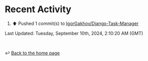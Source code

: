 # Recent Activity

<!--RECENT_ACTIVITY:start-->
1. ⬆️ Pushed 1 commit(s) to [IgorGakhov/Django-Task-Manager](https://github.com/IgorGakhov/Django-Task-Manager)<br>
<!--RECENT_ACTIVITY:end-->

<!--RECENT_ACTIVITY:last_update-->
Last Updated: Tuesday, September 10th, 2024, 2:10:20 AM (GMT)
<!--RECENT_ACTIVITY:last_update_end-->

<br>

↩️ [Back to the home page](/README.md)
